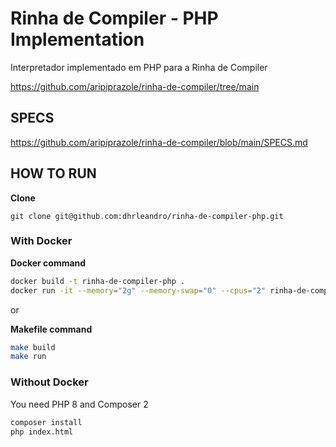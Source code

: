 # Rinha de Compiler - PHP Implementation

Interpretador implementado em PHP para a Rinha de Compiler

https://github.com/aripiprazole/rinha-de-compiler/tree/main

## SPECS

https://github.com/aripiprazole/rinha-de-compiler/blob/main/SPECS.md

## HOW TO RUN

**Clone**
```
git clone git@github.com:dhrleandro/rinha-de-compiler-php.git
```

### With Docker

**Docker command**
```sh
docker build -t rinha-de-compiler-php .
docker run -it --memory="2g" --memory-swap="0" --cpus="2" rinha-de-compiler-php
```

or

**Makefile command**
```sh
make build
make run
```

### Without Docker

You need PHP 8 and Composer 2

```sh
composer install
php index.html
```
